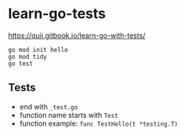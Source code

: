 # learn-go-tests

https://quii.gitbook.io/learn-go-with-tests/

```
go mod init hello
go mod tidy
go test
```

## Tests

- end with `_test.go`
- function name starts with `Test`
- function example: `func TestHello(t *testing.T)`
